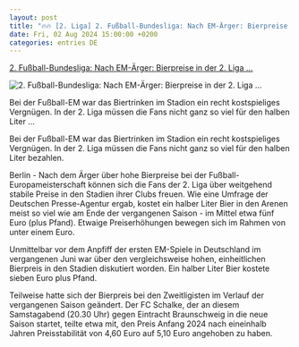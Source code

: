 ```yaml
---
layout: post
title: "🔥🔥 [2. Liga] 2. Fußball-Bundesliga: Nach EM-Ärger: Bierpreise in der 2. Liga ..."
date: Fri, 02 Aug 2024 15:00:00 +0200
categories: entries DE
---
```

[2. Fußball-Bundesliga: Nach EM-Ärger: Bierpreise in der 2. Liga ...](https://www.volksstimme.de/sport/fussball/nach-em-arger-bierpreise-in-der-2-liga-weitgehend-stabil-3892396)

![2. Fußball-Bundesliga: Nach EM-Ärger: Bierpreise in der 2. Liga ...](https://bmg-images.forward-publishing.io/2024/08/03/5cb1a411-537b-4392-a058-4798383213cf.jpeg?rect=0%2C107%2C2048%2C1152&w=1024)

Bei der Fußball-EM war das Biertrinken im Stadion ein recht kostspieliges Vergnügen. In der 2. Liga müssen die Fans nicht ganz so viel für den halben Liter ...

Bei der Fußball-EM war das Biertrinken im Stadion ein recht kostspieliges Vergnügen. In der 2. Liga müssen die Fans nicht ganz so viel für den halben Liter bezahlen.

Berlin - Nach dem Ärger über hohe Bierpreise bei der Fußball-Europameisterschaft können sich die Fans der 2. Liga über weitgehend stabile Preise in den Stadien ihrer Clubs freuen. Wie eine Umfrage der Deutschen Presse-Agentur ergab, kostet ein halber Liter Bier in den Arenen meist so viel wie am Ende der vergangenen Saison - im Mittel etwa fünf Euro (plus Pfand). Etwaige Preiserhöhungen bewegen sich im Rahmen von unter einem Euro.

Unmittelbar vor dem Anpfiff der ersten EM-Spiele in Deutschland im vergangenen Juni war über den vergleichsweise hohen, einheitlichen Bierpreis in den Stadien diskutiert worden. Ein halber Liter Bier kostete sieben Euro plus Pfand.

Teilweise hatte sich der Bierpreis bei den Zweitligisten im Verlauf der vergangenen Saison geändert. Der FC Schalke, der an diesem Samstagabend (20.30 Uhr) gegen Eintracht Braunschweig in die neue Saison startet, teilte etwa mit, den Preis Anfang 2024 nach eineinhalb Jahren Preisstabilität von 4,60 Euro auf 5,10 Euro angehoben zu haben.

